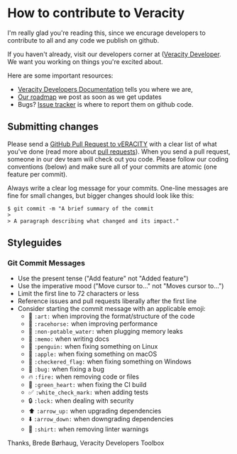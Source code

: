 # How to contribute to Veracity

I'm really glad you're reading this, since we encurage developers to contribute to all and any code we publish on github.

If you haven't already, visit our developers corner at ([Veracity Developer](https:\\developer.veraity.com). We want you working on things you're excited about.

Here are some important resources:

  * [Veracity Developers Documentation](https://developer.veracity.com\docs) tells you where we are,
  * [Our roadmap](https://developers.veracity.com/blog) we post as soon as we get updates
  * Bugs? [Issue tracker](https://github.com/veracity/veracity-quickstart-samples/issues) is where to report them on github code.


## Submitting changes

Please send a [GitHub Pull Request to vERACITY](https://github.com/veracity/veracity-quickstart-samples/pull/new/master) with a clear list of what you've done (read more about [pull requests](http://help.github.com/pull-requests/)). When you send a pull request, someone in our dev team will check out you code. Please follow our coding conventions (below) and make sure all of your commits are atomic (one feature per commit).

Always write a clear log message for your commits. One-line messages are fine for small changes, but bigger changes should look like this:

    $ git commit -m "A brief summary of the commit
    > 
    > A paragraph describing what changed and its impact."


	
## Styleguides

### Git Commit Messages

* Use the present tense ("Add feature" not "Added feature")
* Use the imperative mood ("Move cursor to..." not "Moves cursor to...")
* Limit the first line to 72 characters or less
* Reference issues and pull requests liberally after the first line
* Consider starting the commit message with an applicable emoji:
    * :art: `:art:` when improving the format/structure of the code
    * :racehorse: `:racehorse:` when improving performance
    * :non-potable_water: `:non-potable_water:` when plugging memory leaks
    * :memo: `:memo:` when writing docs
    * :penguin: `:penguin:` when fixing something on Linux
    * :apple: `:apple:` when fixing something on macOS
    * :checkered_flag: `:checkered_flag:` when fixing something on Windows
    * :bug: `:bug:` when fixing a bug
    * :fire: `:fire:` when removing code or files
    * :green_heart: `:green_heart:` when fixing the CI build
    * :white_check_mark: `:white_check_mark:` when adding tests
    * :lock: `:lock:` when dealing with security
    * :arrow_up: `:arrow_up:` when upgrading dependencies
    * :arrow_down: `:arrow_down:` when downgrading dependencies
    * :shirt: `:shirt:` when removing linter warnings

	
Thanks,
Brede Børhaug, Veracity Developers Toolbox
